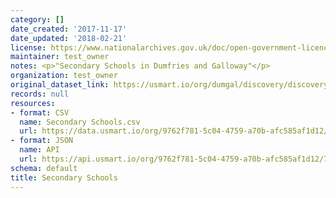 ```yaml
---
category: []
date_created: '2017-11-17'
date_updated: '2018-02-21'
license: https://www.nationalarchives.gov.uk/doc/open-government-licence/version/3/
maintainer: test_owner
notes: <p>"Secondary Schools in Dumfries and Galloway"</p>
organization: test_owner
original_dataset_link: https://usmart.io/org/dumgal/discovery/discovery-view-detail/85141456-67b4-4af9-8c24-17e35d4753f6
records: null
resources:
- format: CSV
  name: Secondary Schools.csv
  url: https://data.usmart.io/org/9762f781-5c04-4759-a70b-afc585af1d12/resource?resourceGUID=d50c4283-1e69-4347-a7e5-93b556135152
- format: JSON
  name: API
  url: https://api.usmart.io/org/9762f781-5c04-4759-a70b-afc585af1d12/7631a55f-a450-4658-ae08-a1c3ddc626f7/1/urql
schema: default
title: Secondary Schools
---
```

